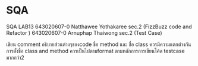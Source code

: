 # SQA
SQA LAB13 
643020607-0 Natthawee Yothakaree sec.2 (FizzBuzz code and Refactor )
643020607-0 Arnuphap Thaiwong sec.2 (Test Case)

เขียน comment อธิบายส่วนต่างๆของcode
ชื่อ method และ ชื่อ class ควรมีความแตกต่างกัน
การตั้งขื่อ class and method ควรเป็นไปตามformat ตามหลักการการเขียนโค้ด
testcase มากกว่า2
